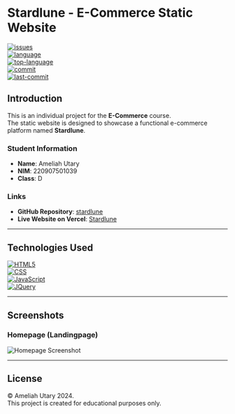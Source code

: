 # Stardlune - E-Commerce Static Website  
[![issues](https://img.shields.io/github/issues/ameliahutary/stardlune)](https://github.com/ameliahutary/stardlune/issues)  
[![language](https://img.shields.io/github/languages/count/ameliahutary/stardlune)](https://github.com/ameliahutary/stardlune/search?l=html)  
[![top-language](https://img.shields.io/github/languages/top/ameliahutary/stardlune)](https://github.com/ameliahutary/stardlune/search?l=html)  
[![commit](https://img.shields.io/github/commit-activity/m/ameliahutary/stardlune)](https://github.com/ameliahutary/stardlune/commits/main)  
[![last-commit](https://img.shields.io/github/last-commit/ameliahutary/stardlune)](https://github.com/ameliahutary/stardlune/commits/main)  

## Introduction  
This is an individual project for the **E-Commerce** course.  
The static website is designed to showcase a functional e-commerce platform named **Stardlune**.  

### Student Information  
- **Name**: Ameliah Utary 
- **NIM**: 220907501039   
- **Class**: D  

### Links  
- **GitHub Repository**: [stardlune](https://github.com/ameliahutary/stardlune)  
- **Live Website on Vercel**: [Stardlune](https://stardlune.vercel.app/)  

---

## Technologies Used  
[![HTML5](https://img.shields.io/badge/-HTML5-black?style=flat-square&logo=html5&logoColor=orange)](https://github.com/ameliahutary?tab=repositories&language=html)  
[![CSS](https://img.shields.io/badge/-CSS-black?style=flat-square&logo=css3&logoColor=blue)](https://github.com/ameliahutary?tab=repositories&language=css)  
[![JavaScript](https://img.shields.io/badge/-JavaScript-black?style=flat-square&logo=javascript)](https://github.com/ameliahutary?tab=repositories&language=javascript)  
[![JQuery](https://img.shields.io/badge/-JQuery-black?style=flat-square&logo=jquery&logoColor=%230769AD)](https://github.com/ameliahutary?tab=repositories)  

---

## Screenshots  

### Homepage (Landingpage)  
![Homepage Screenshot](assets/screenshots/homepage.png)  


---

## License  
&#169; Ameliah Utary 2024.  
This project is created for educational purposes only.  
